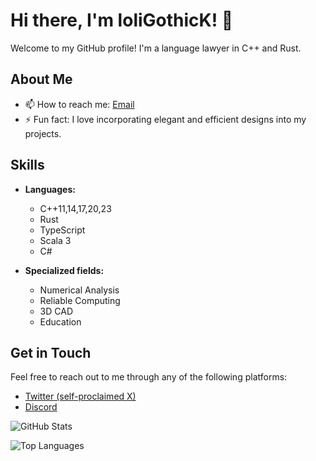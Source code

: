 # Hi there, I'm loliGothicK! 👋

Welcome to my GitHub profile! I'm a language lawyer in C++ and Rust.

## About Me

- 📫 How to reach me: [Email](mailto:loligothick@gmail.com)
- ⚡ Fun fact: I love incorporating elegant and efficient designs into my projects.

## Skills

- **Languages:**
  - C++11,14,17,20,23
  - Rust
  - TypeScript
  - Scala 3
  - C#

- **Specialized fields:**
  - Numerical Analysis
  - Reliable Computing
  - 3D CAD
  - Education

## Get in Touch

Feel free to reach out to me through any of the following platforms:

- [Twitter (self-proclaimed X)](https://twitter.com/mitama_rs)
- [Discord](discordapp.com/users/275706685379575810)

![GitHub Stats](https://github-readme-stats.vercel.app/api?username=loliGothicK&show_icons=true&theme=dark)

![Top Languages](https://github-readme-stats.vercel.app/api/top-langs/?username=loliGothicK&layout=compact&theme=dark)

